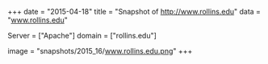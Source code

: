 
+++
date = "2015-04-18"
title = "Snapshot of http://www.rollins.edu"
data = "www.rollins.edu"

Server = ["Apache"]
domain = ["rollins.edu"]

  image = "snapshots/2015_16/www.rollins.edu.png"
+++
#
